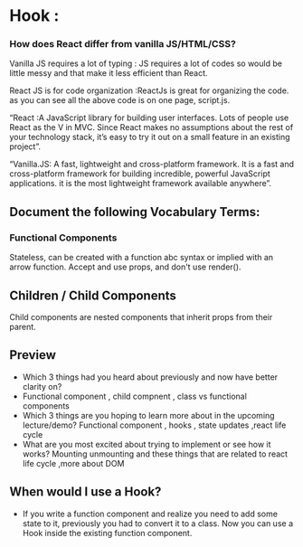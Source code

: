 # Hook :
### How does React differ from vanilla JS/HTML/CSS? 
Vanilla JS requires a lot of typing : JS requires a lot of codes so would be little messy and that make it less efficient than React.

React JS is for code organization :ReactJs is great for organizing the code. as you can see all the above code is on one page, script.js.

“React :A JavaScript library for building user interfaces. Lots of people use React as the V in MVC. Since React makes no assumptions about the rest of your technology stack, it’s easy to try it out on a small feature in an existing project”.

“Vanilla.JS: A fast, lightweight and cross-platform framework. It is a fast and cross-platform framework for building incredible, powerful JavaScript applications. it is the most lightweight framework available anywhere”.



## Document the following Vocabulary Terms:
### Functional Components
Stateless, can be created with a function abc syntax or implied with an arrow function. Accept and use props, and don't use render().

## Children / Child Components
Child components are nested components that inherit props from their parent.




## Preview

- Which 3 things had you heard about previously and now have better clarity on?
- Functional component , child compnent , class vs functional components
- Which 3 things are you hoping to learn more about in the upcoming lecture/demo? Functional component , hooks , state updates ,react life cycle
- What are you most excited about trying to implement or see how it works? Mounting unmounting and these things that are related to react life cycle ,more about DOM

## When would I use a Hook?
- If you write a function component and realize you need to add some state to it, previously you had to convert it to a class. Now you can use a Hook inside the existing function component.




